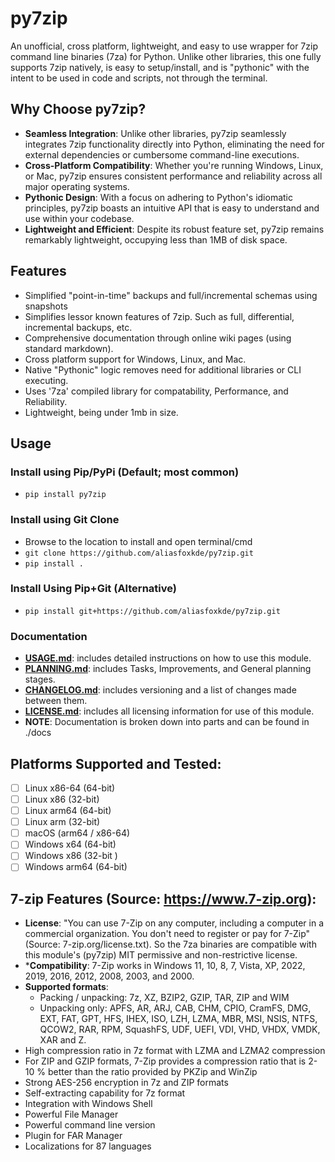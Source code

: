 # py7zip
An unofficial, cross platform, lightweight, and easy to use wrapper for 7zip command line binaries (7za) for Python. 
Unlike other libraries, this one fully supports 7zip natively, is easy to setup/install, and is "pythonic" with 
the intent to be used in code and scripts, not through the terminal.

## Why Choose py7zip?
- **Seamless Integration**: Unlike other libraries, py7zip seamlessly integrates 7zip functionality directly into Python, eliminating the need for external dependencies or cumbersome command-line executions.
- **Cross-Platform Compatibility**: Whether you're running Windows, Linux, or Mac, py7zip ensures consistent performance and reliability across all major operating systems.
- **Pythonic Design**: With a focus on adhering to Python's idiomatic principles, py7zip boasts an intuitive API that is easy to understand and use within your codebase.
- **Lightweight and Efficient**: Despite its robust feature set, py7zip remains remarkably lightweight, occupying less than 1MB of disk space.

## Features
- Simplified "point-in-time" backups and full/incremental schemas using snapshots
- Simplifies lessor known features of 7zip. Such as full, differential, incremental backups, etc.
- Comprehensive documentation through online wiki pages (using standard markdown).
- Cross platform support for Windows, Linux, and Mac.
- Native "Pythonic" logic removes need for additional libraries or CLI executing.
- Uses '7za' compiled library for compatability, Performance, and Reliability.
- Lightweight, being under 1mb in size.

## Usage
### Install using Pip/PyPi (Default; most common)
- `pip install py7zip`

### Install using Git Clone
- Browse to the location to install and open terminal/cmd
- `git clone https://github.com/aliasfoxkde/py7zip.git`
- `pip install .`

### Install Using Pip+Git (Alternative)
- `pip install git+https://github.com/aliasfoxkde/py7zip.git`

### Documentation
- [**USAGE.md**](./docs/USAGE.md): includes detailed instructions on how to use this module.
- [**PLANNING.md**](./docs/PLANNING.md): includes Tasks, Improvements, and General planning stages.
- [**CHANGELOG.md**](./docs/CHANGELOG.md): includes versioning and a list of changes made between them.
- [**LICENSE.md**](./docs/LICENSE.md): includes all licensing information for use of this module.
- **NOTE**: Documentation is broken down into parts and can be found in ./docs

## Platforms Supported and Tested:
- [ ] Linux x86-64 (64-bit)
- [ ] Linux x86 (32-bit)
- [ ] Linux arm64 (64-bit)
- [ ] Linux arm (32-bit)
- [ ] macOS (arm64 / x86-64)
- [ ] Windows x64 (64-bit)
- [ ] Windows x86 (32-bit )
- [ ] Windows arm64 (64-bit)

## 7-zip Features (Source: https://www.7-zip.org):
- **License**: "You can use 7-Zip on any computer, including a computer in a commercial organization. 
  You don't need to register or pay for 7-Zip" (Source: 7-zip.org/license.txt). So the 7za binaries 
  are compatible with this module's (py7zip) MIT permissive and non-restrictive license.
- ***Compatibility**: 7-Zip works in Windows 11, 10, 8, 7, Vista, XP, 2022, 2019, 2016, 2012, 2008, 2003, and 2000.
- **Supported formats**:
  - Packing / unpacking: 7z, XZ, BZIP2, GZIP, TAR, ZIP and WIM
  - Unpacking only: APFS, AR, ARJ, CAB, CHM, CPIO, CramFS, DMG, EXT, FAT, GPT, HFS, IHEX, ISO, LZH, LZMA, MBR, MSI, NSIS, NTFS, QCOW2, RAR, RPM, SquashFS, UDF, UEFI, VDI, VHD, VHDX, VMDK, XAR and Z.
- High compression ratio in 7z format with LZMA and LZMA2 compression
- For ZIP and GZIP formats, 7-Zip provides a compression ratio that is 2-10 % better than the ratio provided by PKZip and WinZip
- Strong AES-256 encryption in 7z and ZIP formats
- Self-extracting capability for 7z format
- Integration with Windows Shell
- Powerful File Manager
- Powerful command line version
- Plugin for FAR Manager
- Localizations for 87 languages

